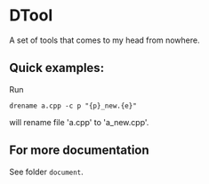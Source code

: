 # DTool

A set of tools that comes to my head from nowhere.

## Quick examples:

Run

```shell
drename a.cpp -c p "{p}_new.{e}"
```

will rename file 'a.cpp' to 'a_new.cpp'.

## For more documentation

See folder `document`.
